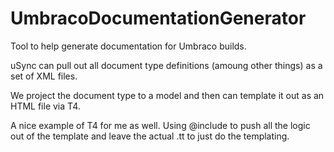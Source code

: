 UmbracoDocumentationGenerator
=============================

Tool to help generate documentation for Umbraco builds.

uSync can pull out all document type definitions (amoung other things) as a set of XML files.

We project the document type to a model and then can template it out as an HTML file via T4.

A nice example of T4 for me as well.  Using @include to push all the logic out of the template and leave the actual .tt to just do the templating.
